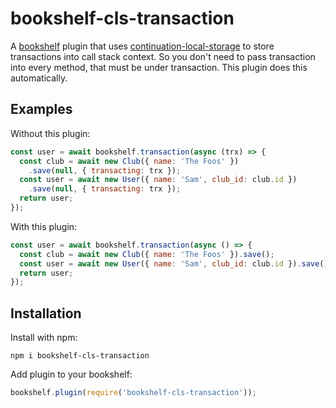 # bookshelf-cls-transaction
A [bookshelf](https://www.npmjs.com/package/bookshelf) plugin
that uses [continuation-local-storage](https://www.npmjs.com/package/continuation-local-storage)
to store transactions into call stack context.
So you don't need to pass transaction into every method,
that must be under transaction. This plugin does this automatically.

## Examples
Without this plugin:
```javascript
const user = await bookshelf.transaction(async (trx) => {
  const club = await new Club({ name: 'The Foos' })
    .save(null, { transacting: trx });
  const user = await new User({ name: 'Sam', club_id: club.id })
    .save(null, { transacting: trx });
  return user;
});
```

With this plugin:
```javascript
const user = await bookshelf.transaction(async () => {
  const club = await new Club({ name: 'The Foos' }).save();
  const user = await new User({ name: 'Sam', club_id: club.id }).save();
  return user;
});
```

## Installation
Install with npm:
```shell
npm i bookshelf-cls-transaction
```

Add plugin to your bookshelf:
```javascript
bookshelf.plugin(require('bookshelf-cls-transaction'));
```

